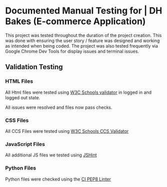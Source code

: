 # Documented Manual Testing for | DH Bakes (E-commerce Application)

This project was tested throughout the duration of the project creation. This was done with ensuring the user story / feature was designed and working as intended when being coded.
The project was also tested frequently via Google Chrome Dev Tools for display issues and terminal issues.


## Validation Testing

### HTML Files

All Html files were tested using [W3C Schools validator](https://validator.w3.org/) in logged in and logged out state.

All issues were resolved and files now pass checks.


### CSS Files

All CCS Files were tested using [W3C Schools CCS Validator](https://jigsaw.w3.org/css-validator/)


### JavaScript Files

All additional JS files we tested using [JSHint](https://jshint.com/)


### Python Files

Python files were checked using the [CI PEP8 Linter](https://pep8ci.herokuapp.com/)